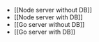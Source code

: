 - [[Node server without DB]]
- [[Node server with DB]]
- [[Go server without DB]]
- [[Go server with DB]]